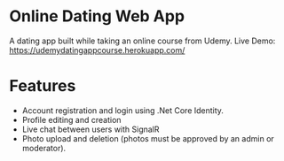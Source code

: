 # Online Dating Web App

A dating app built while taking an online course from Udemy.
Live Demo: https://udemydatingappcourse.herokuapp.com/

# Features

- Account registration and login using .Net Core Identity.
- Profile editing and creation
- Live chat between users with SignalR
- Photo upload and deletion (photos must be approved by an admin or moderator).
